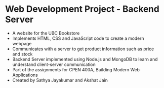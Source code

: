 # Web Development Project - Backend Server

- A website for the UBC Bookstore
- Implements HTML, CSS and JavaScript code to create a modern webpage
- Communicates with a server to get product information such as price and stock
- Backend Server implemented using Node.js and MongoDB to learn and understand client-server communication
- Part of the assignments for CPEN 400A, Building Modern Web Applications
- Created by Sathya Jayakumar and Akshat Jain
